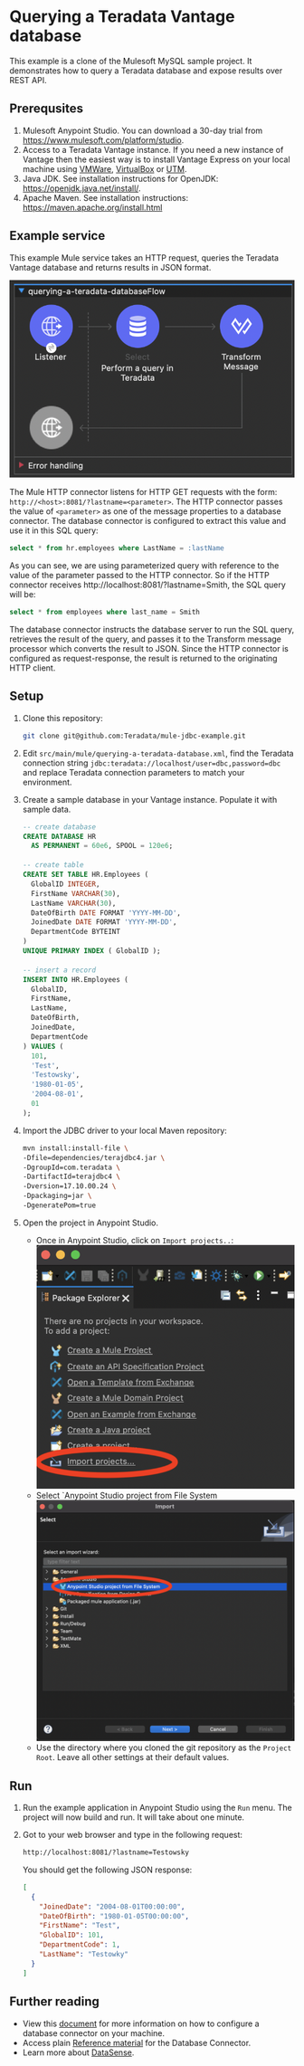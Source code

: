 # Querying a Teradata Vantage database

This example is a clone of the Mulesoft MySQL sample project. It demonstrates how to query a Teradata database and expose results over REST API.

## Prerequsites

1. Mulesoft Anypoint Studio. You can download a 30-day trial from https://www.mulesoft.com/platform/studio.
2. Access to a Teradata Vantage instance. If you need a new instance of Vantage then the easiest way is to install Vantage Express on your local machine using [VMWare](https://quickstarts.teradata.com/docs/17.10/getting.started.vmware.html), [VirtualBox](https://quickstarts.teradata.com/docs/17.10/getting.started.vbox.html) or [UTM](https://quickstarts.teradata.com/docs/17.10/getting.started.utm.html).
3. Java JDK. See installation instructions for OpenJDK: https://openjdk.java.net/install/. 
3. Apache Maven. See installation instructions: https://maven.apache.org/install.html

## Example service

This example Mule service takes an HTTP request, queries the Teradata Vantage database and returns results in JSON format. 

![service flow](images/flow.png "Service Flow")


The Mule HTTP connector listens for HTTP GET requests with the form: `http://<host>:8081/?lastname=<parameter>`. The HTTP connector passes the value of `<parameter>` as one of the message properties to a database connector. The database connector is configured to extract this value and use it in this SQL query:

```sql
select * from hr.employees where LastName = :lastName 
```

As you can see, we are using parameterized query with reference to the value of the parameter passed to the HTTP connector. So if the HTTP connector receives http://localhost:8081/?lastname=Smith, the SQL query will be:

```sql
select * from employees where last_name = Smith
```

The database connector instructs the database server to run the SQL query, retrieves the result of the query, and passes it to the Transform message processor which converts the result to JSON. Since the HTTP connector is configured as request-response, the result is returned to the originating HTTP client.

## Setup

1. Clone this repository:
	```bash
	git clone git@github.com:Teradata/mule-jdbc-example.git
	```
2. Edit `src/main/mule/querying-a-teradata-database.xml`, find the Teradata connection string `jdbc:teradata://localhost/user=dbc,password=dbc` and replace Teradata connection parameters to match your environment.
3. Create a sample database in your Vantage instance. Populate it with sample data.
    ```sql
    -- create database
    CREATE DATABASE HR
      AS PERMANENT = 60e6, SPOOL = 120e6;

    -- create table
    CREATE SET TABLE HR.Employees (
      GlobalID INTEGER,
      FirstName VARCHAR(30),
      LastName VARCHAR(30),
      DateOfBirth DATE FORMAT 'YYYY-MM-DD',
      JoinedDate DATE FORMAT 'YYYY-MM-DD',
      DepartmentCode BYTEINT
    )
    UNIQUE PRIMARY INDEX ( GlobalID );

    -- insert a record
    INSERT INTO HR.Employees (
      GlobalID,
      FirstName,
      LastName,
      DateOfBirth,
      JoinedDate,
      DepartmentCode
    ) VALUES (
      101,
      'Test',
      'Testowsky',
      '1980-01-05',
      '2004-08-01',
      01
    );
	```   

4. Import the JDBC driver to your local Maven repository:
    ```bash
    mvn install:install-file \
    -Dfile=dependencies/terajdbc4.jar \
    -DgroupId=com.teradata \
    -DartifactId=terajdbc4 \
    -Dversion=17.10.00.24 \
    -Dpackaging=jar \
    -DgeneratePom=true
    ```
5. Open the project in Anypoint Studio. 
    * Once in Anypoint Studio, click on `Import projects..`:
      ![service flow](images/anypoint.import.projects.png "Service Flow")
    * Select `Anypoint Studio project from File System
      ![service flow](images/select.import.option.png "Service Flow") 
    * Use the directory where you cloned the git repository as the `Project Root`. Leave all other settings at their default values.

## Run

1. Run the example application in Anypoint Studio using the `Run` menu. The project will now build and run. It will take about one minute.
2. Got to your web browser and type in the following request:
    ```bash          
    http://localhost:8081/?lastname=Testowsky
    ```

    You should get the following JSON response:
      ```json
      [
        {
          "JoinedDate": "2004-08-01T00:00:00",
          "DateOfBirth": "1980-01-05T00:00:00",
          "FirstName": "Test",
          "GlobalID": 101,
          "DepartmentCode": 1,
          "LastName": "Testowky"
        }
      ]
      ```   
## Further reading

* View this [document](http://www.mulesoft.org/documentation/display/current/Database+Connector) for more information on how to configure a database connector on your machine.
* Access plain [Reference material](http://www.mulesoft.org/documentation/display/current/Database+Connector+Reference) for the Database Connector.
* Learn more about [DataSense](http://www.mulesoft.org/documentation/display/current/DataSense).
